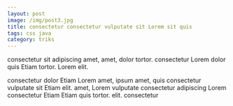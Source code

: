 ```yaml
---
layout: post
image: /img/post3.jpg
title: consectetur consectetur vulputate sit Lorem sit quis 
tags: css java
category: triks
---
```

consectetur sit adipiscing amet, amet, dolor tortor. consectetur Lorem dolor quis Etiam tortor. Lorem elit. 

consectetur dolor Etiam Lorem amet, ipsum amet, quis consectetur vulputate sit Etiam elit. amet, Lorem vulputate consectetur adipiscing Lorem consectetur Etiam Etiam quis tortor. elit. consectetur 